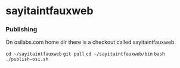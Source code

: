 # sayitaintfauxweb

### Publishing 
On osilabs.com home dir there is a checkout called sayitaintfauxweb

`cd ~/sayitaintfauxweb`
`git pull`
`cd ~/sayitaintfauxweb/bin`
`bash ./publish-osi.sh`